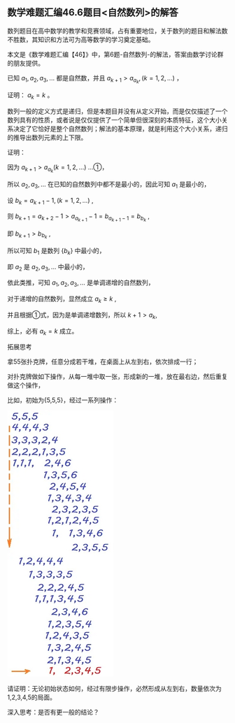 ## 数学难题汇编46.6题目<自然数列>的解答

数列题目在高中数学的教学和竞赛领域，占有重要地位，关于数列的题目和解法数不胜数，其知识和方法可为高等数学的学习奠定基础。

本文是《数学难题汇编【46】》中，第6题-自然数列-的解法，答案由数学讨论群的朋友提供。

已知 $a_1,a_2,a_3,...$ 都是自然数，并且 $a_{k+1}\gt a_{a_k},(k=1,2,...)$ ，

证明： $a_k=k$ 。

数列一般的定义方式是递归，但是本题目并没有从定义开始，而是仅仅描述了一个数列具有的性质，或者说是仅仅提供了一个简单但很深刻的本质特征，这个大小关系决定了它恰好是整个自然数列；解法的基本原理，就是利用这个大小关系，递归的推导出数列元素的上下限。

证明：

因为 $a_{k+1}\gt a_{a_k}(k=1,2,...)$ ...①，

所以 $a_2,a_3,...$ 在已知的自然数列中都不是最小的，因此可知 $a_1$ 是最小的，

设 $b_k=a_{k+1}-1,(k=1,2,...)$ ,

则 $b_{k+1}=a_{k+2}-1\gt a_{a_{k+1}}-1=b_{a_{k+1}-1}=b_{b_k}$ ,

即 $b_{k+1}\gt b_{b_k}$ ,

所以可知 $b_1$ 是数列 $\{b_k\}$ 中最小的，

即 $a_2$ 是 $a_2,a_3,...$ 中最小的，

依此类推，可知 $a_1,a_2,a_3,...$ 是单调递增的自然数列，

对于递增的自然数列，显然成立 $a_k\ge k$ ,

并且根据①式，因为是单调递增数列，所以 $k+1\gt a_k$,

综上，必有 $a_k=k$ 成立。

拓展思考

拿55张扑克牌，任意分成若干堆，在桌面上从左到右，依次排成一行；

对扑克牌做如下操作，从每一堆中取一张，形成新的一堆，放在最右边，然后重复做这个操作，

比如，初始为{5,5,5}，经过一系列操作：

![如图](/pics/p43-1.png)

请证明：无论初始状态如何，经过有限步操作，必然形成从左到右，数量依次为1,2,3,4,5的局面。

深入思考：是否有更一般的结论？
